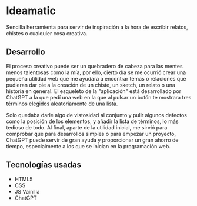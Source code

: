# Ideamatic
Sencilla herramienta para servir de inspiración a la hora de escribir relatos, chistes o cualquier cosa creativa.

## Desarrollo 
El proceso creativo puede ser un quebradero de cabeza para las mentes menos talentosas como la mía, por ello, cierto día se me ocurrió crear una pequeña utilidad web que me ayudara a encontrar temas o relaciones que pudieran dar pie a la creación de un chiste, un sketch, un relato o una historia en general. El esqueleto de la "aplicación" está desarrollado por ChatGPT a la que pedí una web en la que al pulsar un botón te mostrara tres términos elegidos aleatoriamente de una lista. 

Solo quedaba darle algo de vistosidad al conjunto y pulir algunos defectos como la posición de los elementos, y añadir la lista de términos, lo más tedioso de todo. Al final, aparte de la utilidad inicial, me sirvió para comprobar que para desarrollos simples o para empezar un proyecto, ChatGPT puede servir de gran ayuda y proporcionar un gran ahorro de tiempo, especialmente a los que se inician en la programación web. 

## Tecnologías usadas
* HTML5
* CSS
* JS Vainilla
* ChatGPT
